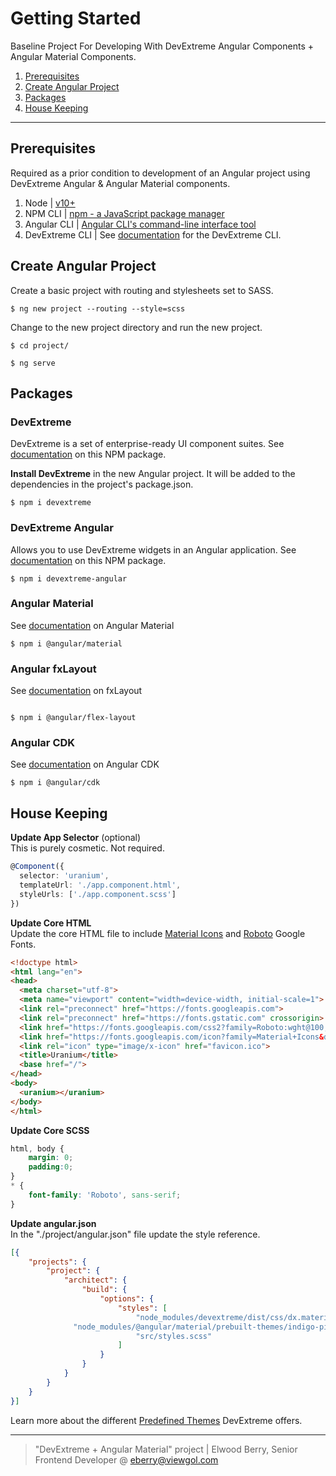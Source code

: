 # Getting Started  
  
Baseline Project For Developing With DevExtreme Angular Components + Angular Material Components.  
  
1. [Prerequisites](#prerequisites)    
1. [Create Angular Project](#create-angular-project)  
1. [Packages](#packages)  
1. [House Keeping]()
  
---  
  
## Prerequisites  
Required as a prior condition to development of an Angular project using DevExtreme Angular & Angular Material components.  
  
1. Node | [v10+](https://nodejs.org/en/download/)  
1. NPM CLI | [npm - a JavaScript package manager](https://github.com/npm/cli#npm---a-javascript-package-manager)  
1. Angular CLI | [Angular CLI's command-line interface tool](https://angular.io/cli)  
1. DevExtreme CLI | See [documentation](https://js.devexpress.com/Documentation/Guide/Common/DevExtreme_CLI/) for the DevExtreme CLI.
  
## Create Angular Project  
  
Create a basic project with routing and stylesheets set to SASS.  
```  
$ ng new project --routing --style=scss
```  
  
Change to the new project directory and run the new project.  
```  
$ cd project/  
  
$ ng serve  
```  
  
## Packages  

### DevExtreme  
DevExtreme is a set of enterprise-ready UI component suites. See [documentation](https://www.npmjs.com/package/devextreme) on this NPM package.  
  
**Install DevExtreme** in the new Angular project. It will be added to the dependencies in the project's package.json.  
```  
$ npm i devextreme  
``` 
  
### DevExtreme Angular  
Allows you to use DevExtreme widgets in an Angular application. See [documentation](https://www.npmjs.com/package/devextreme-angular) on this NPM package. 
```  
$ npm i devextreme-angular  
``` 
  
### Angular Material  
See [documentation](https://www.npmjs.com/package/@angular/material) on Angular Material
```  
$ npm i @angular/material  
```   
  
### Angular fxLayout  
See [documentation](https://www.npmjs.com/package/@angular/flex-layout) on fxLayout
```  
  
$ npm i @angular/flex-layout    
```  
  
### Angular CDK  
See [documentation](https://www.npmjs.com/package/@angular/cdk) on Angular CDK
```  
$ npm i @angular/cdk  
``` 
  
## House Keeping  

**Update App Selector** (optional)  
This is purely cosmetic. Not required.
```ts  
@Component({
  selector: 'uranium',
  templateUrl: './app.component.html',
  styleUrls: ['./app.component.scss']
})
``` 
  
**Update Core HTML**  
Update the core HTML file to include [Material Icons](https://fonts.google.com/icons) and [Roboto](https://fonts.google.com/specimen/Roboto) Google Fonts.  
```html  
<!doctype html>
<html lang="en">
<head>
  <meta charset="utf-8">
  <meta name="viewport" content="width=device-width, initial-scale=1">
  <link rel="preconnect" href="https://fonts.googleapis.com">
  <link rel="preconnect" href="https://fonts.gstatic.com" crossorigin>
  <link href="https://fonts.googleapis.com/css2?family=Roboto:wght@100;300;400;700;900&display=swap" rel="stylesheet">
  <link href="https://fonts.googleapis.com/icon?family=Material+Icons&display=block" rel="stylesheet">
  <link rel="icon" type="image/x-icon" href="favicon.ico">
  <title>Uranium</title>
  <base href="/">
</head>
<body>
  <uranium></uranium>
</body>
</html>
```  
  
**Update Core SCSS**  
```css  
html, body {
    margin: 0;
    padding:0;
}
* {
    font-family: 'Roboto', sans-serif;
}
```   
  
**Update angular.json**   
In the "./project/angular.json" file update the style reference.   
```json  
[{
	"projects": {
		"project": {
			"architect": {
				"build": {
					"options": {
						"styles": [
							"node_modules/devextreme/dist/css/dx.material.purple.light.css",
              "node_modules/@angular/material/prebuilt-themes/indigo-pink.css",
							"src/styles.scss"
						]
					}
				}
			}
		}
	}
}]
```  
Learn more about the different [Predefined Themes](https://js.devexpress.com/Documentation/Guide/Themes_and_Styles/Predefined_Themes/) DevExtreme offers.  
  
---  
  
> "DevExtreme + Angular Material" project | Elwood Berry, Senior Frontend Developer @ eberry@viewgol.com